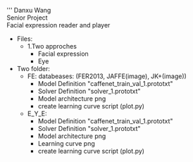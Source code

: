 '''
Danxu Wang  
Senior Project  
Facial expression reader and player  
+ Files:  
  + 1.Two approches 
     + Facial expression  
     + Eye    
+ Two folder:  
  + FE:  databeases: (FER2013, JAFFE(image), JK+(image))
    + Model Definition "caffenet_train_val_1.prototxt"  
    + Solver Definition "solver_1.prototxt"  
    + Model architecture png   
    + create learning curve script (plot.py) 
  + E_Y_E:  
    + Model Definition "caffenet_train_val_1.prototxt"  
    + Solver Definition "solver_1.prototxt"  
    + Model architecture png  
    + Learning curve png  
    + create learning curve script (plot.py) 

